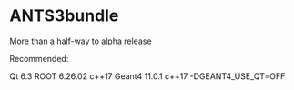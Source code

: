 # ANTS3bundle

More than a half-way to alpha release

Recommended:

Qt 6.3
ROOT 6.26.02     c++17
Geant4 11.0.1    c++17  -DGEANT4_USE_QT=OFF


